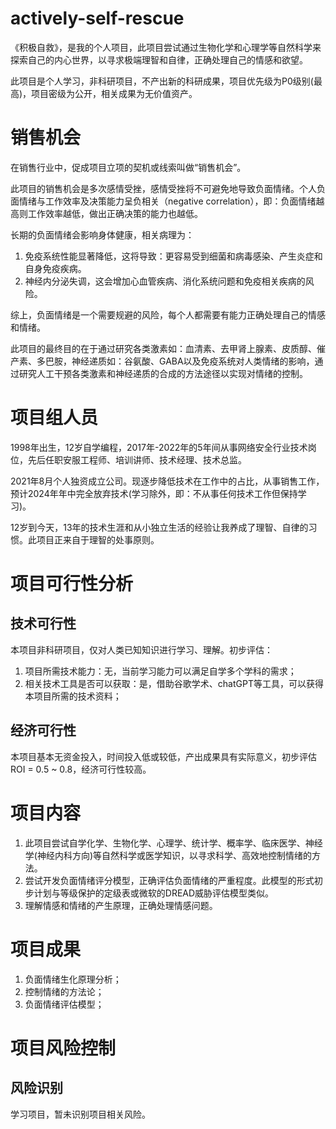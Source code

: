 # actively-self-rescue

《积极自救》，是我的个人项目，此项目尝试通过生物化学和心理学等自然科学来探索自己的内心世界，以寻求极端理智和自律，正确处理自己的情感和欲望。

此项目是个人学习，非科研项目，不产出新的科研成果，项目优先级为P0级别(最高)，项目密级为公开，相关成果为无价值资产。


# 销售机会

在销售行业中，促成项目立项的契机或线索叫做“销售机会”。

此项目的销售机会是多次感情受挫，感情受挫将不可避免地导致负面情绪。个人负面情绪与工作效率及决策能力呈负相关（negative correlation），即：负面情绪越高则工作效率越低，做出正确决策的能力也越低。

长期的负面情绪会影响身体健康，相关病理为：

1. 免疫系统性能显著降低，这将导致：更容易受到细菌和病毒感染、产生炎症和自身免疫疾病。
2. 神经内分泌失调，这会增加心血管疾病、消化系统问题和免疫相关疾病的风险。

综上，负面情绪是一个需要规避的风险，每个人都需要有能力正确处理自己的情感和情绪。

此项目的最终目的在于通过研究各类激素如：血清素、去甲肾上腺素、皮质醇、催产素、多巴胺，神经递质如：谷氨酸、GABA以及免疫系统对人类情绪的影响，通过研究人工干预各类激素和神经递质的合成的方法途径以实现对情绪的控制。


# 项目组人员

1998年出生，12岁自学编程，2017年-2022年的5年间从事网络安全行业技术岗位，先后任职安服工程师、培训讲师、技术经理、技术总监。

2021年8月个人独资成立公司。现逐步降低技术在工作中的占比，从事销售工作，预计2024年年中完全放弃技术(学习除外，即：不从事任何技术工作但保持学习)。

12岁到今天，13年的技术生涯和从小独立生活的经验让我养成了理智、自律的习惯。此项目正来自于理智的处事原则。


# 项目可行性分析

## 技术可行性

本项目非科研项目，仅对人类已知知识进行学习、理解。初步评估：

1. 项目所需技术能力：无，当前学习能力可以满足自学多个学科的需求；
2. 相关技术工具是否可以获取：是，借助谷歌学术、chatGPT等工具，可以获得本项目所需的技术资料；

## 经济可行性

本项目基本无资金投入，时间投入低或较低，产出成果具有实际意义，初步评估ROI = 0.5 ~ 0.8，经济可行性较高。


# 项目内容

1. 此项目尝试自学化学、生物化学、心理学、统计学、概率学、临床医学、神经学(神经内科方向)等自然科学或医学知识，以寻求科学、高效地控制情绪的方法。
2. 尝试开发负面情绪评分模型，正确评估负面情绪的严重程度。此模型的形式初步计划与等级保护的定级表或微软的DREAD威胁评估模型类似。
3. 理解情感和情绪的产生原理，正确处理情感问题。
   

# 项目成果

1. 负面情绪生化原理分析；
2. 控制情绪的方法论；
3. 负面情绪评估模型；
   

# 项目风险控制

## 风险识别

学习项目，暂未识别项目相关风险。
